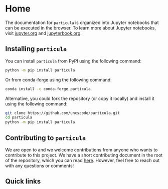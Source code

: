 # Home

The documentation for `particula` is organized into Jupyter notebooks that can be executed in the browser.
To learn more about Jupyter notebooks, visit [jupyter.org](https://jupyter.org/) and [jupyterbook.org](https://jupyterbook.org/).

## Installing `particula`

You can install `particula` from PyPI using the following command:

```bash
python -m pip install particula
```

Or from conda-forge using the following command:

```bash
conda install -c conda-forge particula
```

Alternative, you could fork the repository (or copy it locally) and install it using the following command:

```bash
git clone https://github.com/uncscode/particula.git
cd particula
python -m pip install particula
```

## Contributing to `particula`

We are open to and we welcome contributions from anyone who wants to contribute to this project.
We have a short contributing document in the root of the repository, which you can read [here](https://uncscode.github.io/particula/CONTRIBUTING.html).
However, feel free to reach out with any questions or comments!

## Quick links
